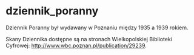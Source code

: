 # dziennik_poranny
Dziennik Poranny był wydawany w Poznaniu między 1935 a 1939 rokiem. 

Skany Dziennika dostępne są na stronach Wielkopolskiej Biblioteki Cyfrowej: http://www.wbc.poznan.pl/publication/29239. 
